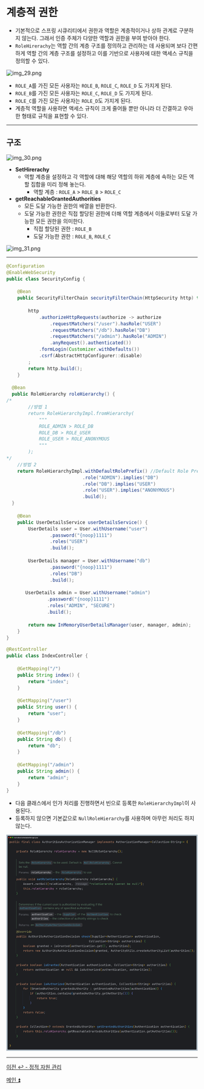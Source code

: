 # 계층적 권한

- 기본적으로 스프링 시큐리티에서 권한과 역할은 계층적이거나 상하 관계로 구분하지 않는다. 그래서 인증 주체가 다양한 역할과 권한을 부여 받아야 한다.
- `RoleHirerachy`는 역할 간의 계층 구조를 정의하고 관리하는 데 사용되며 보다 간편하게 역할 간의 계층 구조를 설정하고 이를 기반으로 사용자에 대한 액세스 규칙을 정의할 수 있다.

![img_29.png](image/img_29.png)

- `ROLE_A`를 가진 모든 사용자는 `ROLE_B`, `ROLE_C`, `ROLE_D` 도 가지게 된다.
- `ROLE_B`를 가진 모든 사용자는 `ROLE_C`, `ROLE_D` 도 가지게 된다.
- `ROLE_C`를 가진 모든 사용자는 `ROLE_D`도 가지게 된다.
- 계층적 역할을 사용하면 액세스 규칙이 크게 줄어들 뿐만 아니라 더 간결하고 우아한 형태로 규칙을 표현할 수 있다.

---

## 구조

![img_30.png](image/img_30.png)

- **SetHirerachy**
  - 역할 계층을 설정하고 각 역할에 대해 해당 역할의 하위 계층에 속하는 모든 역할 집합을 미리 정해 놓는다.
    - 역할 계층 : `ROLE_A` > `ROLE_B` > `ROLE_C`
- **getReachableGrantedAuthorities**
  - 모든 도달 가능한 권한의 배열을 반환한다.
  - 도달 가능한 권한은 직접 할당된 권한에 더해 역할 계층에서 이들로부터 도달 가능한 모든 권한을 의미한다.
    - 직접 할당된 권한 : `ROLE_B`
    - 도달 가능한 권한 : `ROLE_B`, `ROLE_C`

![img_31.png](image/img_31.png)

---

```java
@Configuration
@EnableWebSecurity
public class SecurityConfig {

    @Bean
    public SecurityFilterChain securityFilterChain(HttpSecurity http) throws Exception {

        http
            .authorizeHttpRequests(authorize -> authorize
                .requestMatchers("/user").hasRole("USER")
                .requestMatchers("/db").hasRole("DB")
                .requestMatchers("/admin").hasRole("ADMIN")
                .anyRequest().authenticated())
            .formLogin(Customizer.withDefaults())
            .csrf(AbstractHttpConfigurer::disable)
        ;
        return http.build();
    }

  @Bean
  public RoleHierarchy roleHierarchy() {
/*
        //방법 1
        return RoleHierarchyImpl.fromHierarchy(
            """
            ROLE_ADMIN > ROLE_DB
            ROLE_DB > ROLE_USER
            ROLE_USER > ROLE_ANONYMOUS
            """
        );
*/
    //방법 2
    return RoleHierarchyImpl.withDefaultRolePrefix() //Default Role Prefix = "ROLE_"
                            .role("ADMIN").implies("DB")
                            .role("DB").implies("USER")
                            .role("USER").implies("ANONYMOUS")
                            .build();
  }
    
    @Bean
    public UserDetailsService userDetailsService() {
        UserDetails user = User.withUsername("user")
                .password("{noop}1111")
                .roles("USER")
                .build();

        UserDetails manager = User.withUsername("db")
                .password("{noop}1111")
                .roles("DB")
                .build();

       UserDetails admin = User.withUsername("admin")
               .password("{noop}1111")
               .roles("ADMIN", "SECURE")
               .build();

        return new InMemoryUserDetailsManager(user, manager, admin);
    }
}
```
```java
@RestController
public class IndexController {

    @GetMapping("/")
    public String index() {
        return "index";
    }

    @GetMapping("/user")
    public String user() {
        return "user";
    }

    @GetMapping("/db")
    public String db() {
        return "db";
    }

    @GetMapping("/admin")
    public String admin() {
        return "admin";
    }
}
```

- 다음 클래스에서 인가 처리를 진행하면서 빈으로 등록한 `RoleHierarchyImpl`이 사용된다.
- 등록하지 않으면 기본값으로 `NullRoleHierarchy`를 사용하며 아무런 처리도 하지 않는다.

![img_11.png](image_1/img_11.png)

---

[이전 ↩️ - 정적 자원 관리](https://github.com/genesis12345678/TIL/blob/main/Spring/security/security/AuthorizeProcess/StaticResource.md)

[메인 ⏫](https://github.com/genesis12345678/TIL/blob/main/Spring/security/security/main.md)